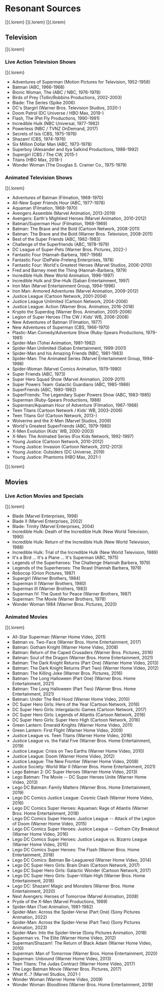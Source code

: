 # Resonant Sources

[]{.lorem}
[]{.lorem}
[]{.lorem}

## Television

[]{.lorem}

### Live Action Television Shows

[]{.lorem}

- Adventures of Superman (Motion Pictures for Television,         1952-1958)
- Batman                 (ABC,                                    1966-1968)
- Bionic Woman, The      (ABC / NBC,                              1976-1978)
- Birds of Prey          (Tollin/Robbins Productions,             2002-2003)
- Blade: The Series      (Spike                                        2006)
- DC's Stargirl          (Warner Bros. Television Studios,        2020-)
- Doom Patrol            (DC Universe / HBO Max,                  2019-)
- Flash, The             (Pet Fly Productions,                    1990-1991)
- Incredible Hulk        (NBC Universal,                          1977-1982)
- Powerless              (NBC / TVNZ OnDemand,                         2017)
- Secrets of Isis        (CBS,                                    1975-1976)
- Shazam!                (CBS,                                    1974-1976)
- Six Million Dollar Man (ABC,                                    1973-1978)
- Superboy               (Alexander and Ilya Salkind Productions, 1988-1992)
- Supergirl              (CBS / The CW,                           2015-)
- Titans                 (HBO Max,                                2018-)
- Wonder Woman           (The Douglas S. Cramer Co.,              1975-1979)

### Animated Television Shows


[]{.lorem}

- Adventures of Batman                          (Filmation,                   1968-1970)
- All-New Super Friends Hour                    (ABC,                         1977-1978)
- Aquaman                                       (Filmation,                   1968-1970)
- Avengers Assemble                             (Marvel Animation,            2013-2019)
- Avengers: Earth's Mightiest Heroes            (Marvel Animation,            2010-2012)
- Batman/Superman Hour                          (Filmation,                   1968-1969)
- Batman: The Brave and the Bold                (Cartoon Network,             2008-2011)
- Batman: The Brave and the Bold                (Warner Bros. Television,     2008-2011)
- Best of the Super Friends                     (ABC,                         1982-1983)
- Challenge of the Superfriends                 (ABC,                         1978-1979)
- DC League of Super-Pets                       (Warner Bros. Pictures,       2022-)
- Fantastic Four                                (Hannah-Barbera,              1967-1968)
- Fantastic Four                                (DePatie-Freleng Enterprises,      1978)
- Fantastic Four: World's Greatest Heroes       (Marvel Studios,              2006-2010)
- Fred and Barney meet the Thing                (Hannah-Barbera,                   1979)
- Incredible Hulk                               (New World Animation,         1996-1997)
- Incredible Hulk and She-Hulk                  (Saban Entertainment,              1997)
- Iron Man                                      (Marvel Entertainment Group,  1994-1996)
- Iron Man: Armored Adventures                  (Marvel Animation,            2009-2012)
- Justice League                                (Cartoon Network,             2001-2004)
- Justice League Unlimited                      (Cartoon Network,             2004-2006)
- Justice League: Action                        (Warner Bros. Animation,      2016-2018)
- Krypto the Superdog                           (Warner Bros. Animation,      2005-2006)
- Legion of Super Heroes                        (The CW / Kids' WB,           2006-2008)
- New Adventures of Batman                      (Filmation,                        1977)
- New Adventures of Superman                    (CBS,                         1966-1970)
- Plastic-Man Comedy/Adventure Show             (Ruby-Spears Productions,     1979-1981)
- Spider-Man                                    (Tohei Animation,             1981-1982)
- Spider-Man Unlimited                          (Saban Entertainment,         1999-2001)
- Spider-Man and his Amazing Friends            (NBC,                         1981-1983)
- Spider-Man: The Animated Series               (Marvel Entertainment Group,  1994-1998)
- Spider-Woman                                  (Marvel Comics Animation,     1979-1980)
- Super Friends                                 (ABC,                              1973)
- Super Hero Squad Show                         (Marvel Animation,            2009-2011)
- Super Powers Team: Galactic Guardians         (ABC,                         1985-1986)
- SuperFriends                                  (ABC,                         1980-1982)
- SuperFriends: The Legendary Super Powers Show (ABC,                         1983-1985)
- Superman                                      (Ruby-Spears Productions,          1988)
- Superman/Aquaman Hour of Adventure            (Filmation,                   1967-1968)
- Teen Titans                                   (Cartoon Network / Kids' WB,  2003-2006)
- Teen Titans Go!                               (Cartoon Network,             2013-)
- Wolverine and the X-Men                       (Marvel Studios,                   2009)
- World's Greatest SuperFriends                 (ABC,                         1979-1980)
- X-Men Evolution                               (Kids' WB,                    2000-2003)
- X-Men: The Animated Series                    (Fox Kids Network,            1992-1997)
- Young Justice                                 (Cartoon Network,             2010-2012)
- Young Justice: Invasion                       (Cartoon Network,             2012-2013)
- Young Justice: Outsiders                      (DC Universe,                      2019)
- Young Justice: Phantoms                       (HBO Max,                     2021-)

[]{.lorem}

## Movies

### Live Action Movies and Specials

[]{.lorem}

- Blade                                          (Marvel Enterprises,    1998)
- Blade II                                       (Marvel Enterprises,    2002)
- Blade: Trinity                                 (Marvel Enterprises,    2004)
- Incredible Hulk: Death of the Incredible Hulk  (New World Television,  1990)
- Incredible Hulk: Return of the Incredible Hulk (New World Television,  1988)
- Incredible Hulk: Trial of the Incredible Hulk  (New World Television,  1989)
- It's a Bird ... It's a Plane ... It's Superman (ABC,                   1975)
- Legends of the Superheroes: The Challenge      (Hannah Barbera,        1979)
- Legends of the Superheroes: The Roast          (Hannah Barbera,        1979)
- Robocop                                        (Orion Pictures,        1987)
- Supergirl                                      (Warner Brothers,       1984)
- Superman II                                    (Warner Brothers,       1980)
- Superman III                                   (Warner Brothers,       1983)
- Superman IV: The Quest for Peace               (Warner Brothers,       1987)
- Superman: The Movie                            (Warner Brothers,       1978)
- Wonder Woman 1984                              (Warner Bros. Pictures, 2020)

### Animated Movies

[]{.lorem}

- All-Star Superman                                                             (Warner Home Video,               2011)
- Batman vs. Two-Face                                                           (Warner Bros. Home Entertainment, 2017)
- Batman: Gotham Knight                                                         (Warner Home Video,               2008)
- Batman: Return of the Caped Crusaders                                         (Warner Bros. Pictures,           2016)
- Batman: Soul of the Dragon                                                    (Warner Bros. Home Entertainment, 2021)
- Batman: The Dark Knight Returns (Part One)                                    (Warner Home Video,               2013)
- Batman: The Dark Knight Returns (Part Two)                                    (Warner Home Video,               2012)
- Batman: The Killing Joke                                                      (Warner Bros. Pictures,           2016)
- Batman: The Long Halloween   (Part One)                                       (Warner Bros. Home Entertainment, 2021)
- Batman: The Long Halloween   (Part Two)                                       (Warner Bros. Home Entertainment, 2021)
- Batman: Under The Red Hood                                                    (Warner Home Video,               2010)
- DC Super Hero Girls: Hero of the Year                                         (Cartoon Network,                 2016)
- DC Super Hero Girls: Intergalactic Games                                      (Cartoon Network,                 2017)
- DC Super Hero Girls: Legends of Atlantis                                      (Cartoon Network,                 2018)
- DC Super Hero Girls: Super Hero High                                          (Cartoon Network,                 2016)
- Green Lantern: Emerald Knights                                                (Warner Home Video,               2011)
- Green Lantern: First Flight                                                   (Warner Home Video,               2009)
- Justice League vs. Teen Titans                                                (Warner Home Video,               2016)
- Justice League vs. the Fatal Five                                             (Warner Bros. Home Entertainment, 2019)
- Justice League: Crisis on Two Earths                                          (Warner Home Video,               2010)
- Justice League: Doom                                                          (Warner Home Video,               2012)
- Justice League: The New Frontier                                              (Warner Home Video,               2008)
- Justice Society: World War II                                                 (Warner Bros. Home Entertainment, 2021)
- Lego Batman 2: DC Super Heroes                                                (Warner Home Video,               2013)
- Lego Batman: The Movie -- DC Super Heroes Unite                               (Warner Home Video,               2013)
- Lego DC Batman: Family Matters                                                (Warner Bros. Home Entertainment, 2019)
- Lego DC Comics Justice League: Cosmic Clash                                   (Warner Home Video,               2016)
- Lego DC Comics Super Heroes: Aquaman: Rage of Atlantis                        (Warner Bros. Home Entertainment, 2018)
- Lego DC Comics Super Heroes: Justice League -- Attack of the Legion of Doom   (Warner Home Video,               2015)
- Lego DC Comics Super Heroes: Justice League -- Gotham City Breakout           (Warner Home Video,               2016)
- Lego DC Comics Super Heroes: Justice League vs. Bizarro League                (Warner Home Video,               2015)
- Lego DC Comics Super Heroes: The Flash                                        (Warner Bros. Home Entertainment, 2018)
- Lego DC Comics: Batman Be-Leaguered                                           (Warner Home Video,               2014)
- Lego DC Super Hero Girls: Brain Drain                                         (Cartoon Network,                 2017)
- Lego DC Super Hero Girls: Galactic Wonder                                     (Cartoon Network,                 2017)
- Lego DC Super Hero Girls: Super-Villain High                                  (Warner Bros. Home Entertainment, 2018)
- Lego DC: Shazam! Magic and Monsters                                           (Warner Bros. Home Entertainment, 2020)
- Next Avengers: Heroes of Tomorrow                                             (Marvel Animation,                2008)
- Pryde of the X-Men                                                            (Marvel Productions,              1989)
- Spider-Man                                                                    (Toei Animation,                  1981-1982)
- Spider-Man: Across the Spider-Verse   (Part One)                              (Sony Pictures Animation,         2022)
- Spider-Man: Across the Spider-Verse   (Part Two)                              (Sony Pictures Animation,         2023)
- Spider-Man: Into the Spider-Verse                                             (Sony Pictures Animation,         2018)
- Superman vs. The Elite                                                        (Warner Home Video,               2012)
- Superman/Shazam!: The Return of Black Adam                                    (Warner Home Video,               2010)
- Superman: Man of Tomorrow                                                     (Warner Bros. Home Entertainment, 2020)
- Superman: Unbound                                                             (Warner Home Video,               2013)
- Teen Titans: The Judas Contract                                               (Warner Home Video,               2017)
- The Lego Batman Movie                                                         (Warner Bros. Pictures,           2017)
- What If...?                                                                   (Marvel Studios,                  2021-)
- Wonder Woman                                                                  (Warner Home Video,               2009)
- Wonder Woman: Bloodlines                                                      (Warner Bros. Home Entertainment, 2019)

